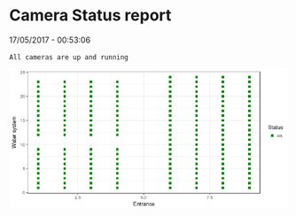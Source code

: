 Camera Status report
================
17/05/2017 - 00:53:06

    All cameras are up and running

![](camreport_files/figure-markdown_github/unnamed-chunk-2-1.png)
